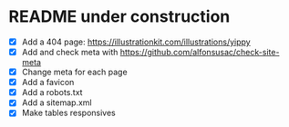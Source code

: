 # README under construction

- [x] Add a 404 page: https://illustrationkit.com/illustrations/yippy 
- [x] Add and check meta with https://github.com/alfonsusac/check-site-meta
- [x] Change meta for each page
- [x] Add a favicon
- [x] Add a robots.txt
- [x] Add a sitemap.xml
- [x] Make tables responsives
